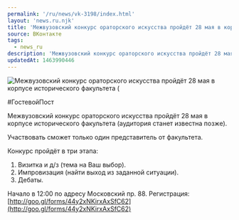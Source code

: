 ```yaml
---
permalink: '/ru/news/vk-3198/index.html'
layout: 'news.ru.njk'
title: 'Межвузовский конкурс ораторского искусства пройдёт 28 мая в корпусе исторического факультета ('
source: ВКонтакте
tags:
  - news_ru
description: 'Межвузовский конкурс ораторского искусства пройдёт 28 мая в корпусе исторического факультета'
updatedAt: 1463990446
---
```

![Межвузовский конкурс ораторского искусства пройдёт 28 мая в корпусе исторического факультета (](https://sun9-13.userapi.com/impf/c628627/v628627484/43278/dSkKYVwGlSU.jpg?size=750x484&quality=96&proxy=1&sign=1be42636a94b9e754802ef76a86f9686&c_uniq_tag=gSZqZ0gSLGevlnepzhcS6yMqbeHStAe1ovyYU-MH47o&type=album)

#ГостевойПост

Межвузовский конкурс ораторского искусства пройдёт 28 мая в корпусе исторического факультета (аудитория станет известна позже).

Участвовать сможет только один представитель от факультета.

Конкурс пройдёт в три этапа:
1. Визитка и д/з (тема на Ваш выбор).
2. Импровизация (найти выход из заданной ситуации).
3. Дебаты.

Начало в 12:00 по адресу Московский пр. 88.
Регистрация: [http://goo.gl/forms/44y2xNKirxAxSfC62](http://goo.gl/forms/44y2xNKirxAxSfC62)
